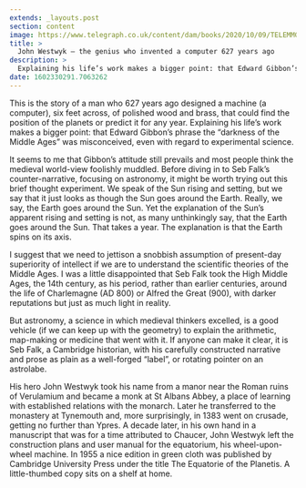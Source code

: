 ```yaml
--- 
extends: _layouts.post 
section: content 
image: https://www.telegraph.co.uk/content/dam/books/2020/10/09/TELEMMGLPICT000239955755_trans_NvBQzQNjv4Bq1qK9fS0WD7QU0EDCDdqwlutObuKGZ014Y3elOWbxHws.jpeg?impolicy=logo-overlay 
title: > 
  John Westwyk – the genius who invented a computer 627 years ago 
description: > 
  Explaining his life’s work makes a bigger point: that Edward Gibbon’s phrase the “darkness of the Middle Ages” was misconceived, even with regard to experimental science.Really, we say, the Earth goes around the Sun.Yet the explanation of the Sun’s apparent rising and setting is not, as many unthinkingly say, that the Earth goes around the Sun.I suggest that we need to jettison a snobbish assumption of present-day superiority of intellect if we are to understand the scientific theories of the Middle Ages.His hero John Westwyk took his name from a manor near the Roman ruins of Verulamium and became a monk at St Albans Abbey, a place of learning with established relations with the monarch. 
date: 1602330291.7063262 
--- 
```

This is the story of a man who 627 years ago designed a machine (a computer), six feet across, of polished wood and brass, that could find the position of the planets or predict it for any year. Explaining his life’s work makes a bigger point: that Edward Gibbon’s phrase the “darkness of the Middle Ages” was misconceived, even with regard to experimental science.

It seems to me that Gibbon’s attitude still prevails and most people think the medieval world-view foolishly muddled. Before diving in to Seb Falk’s counter-narrative, focusing on astronomy, it might be worth trying out this brief thought experiment. We speak of the Sun rising and setting, but we say that it just looks as though the Sun goes around the Earth. Really, we say, the Earth goes around the Sun. Yet the explanation of the Sun’s apparent rising and setting is not, as many unthinkingly say, that the Earth goes around the Sun. That takes a year. The explanation is that the Earth spins on its axis.

I suggest that we need to jettison a snobbish assumption of present-day superiority of intellect if we are to understand the scientific theories of the Middle Ages. I was a little disappointed that Seb Falk took the High Middle Ages, the 14th century, as his period, rather than earlier centuries, around the life of Charlemagne (AD 800) or Alfred the Great (900), with darker reputations but just as much light in reality.

But astronomy, a science in which medieval thinkers excelled, is a good vehicle (if we can keep up with the geometry) to explain the arithmetic, map-making or medicine that went with it. If anyone can make it clear, it is Seb Falk, a Cambridge historian, with his carefully constructed narrative and prose as plain as a well-forged “label”, or rotating pointer on an astrolabe.

His hero John Westwyk took his name from a manor near the Roman ruins of Verulamium and became a monk at St Albans Abbey, a place of learning with established relations with the monarch. Later he transferred to the monastery at Tynemouth and, more surprisingly, in 1383 went on crusade, getting no further than Ypres. A decade later, in his own hand in a manuscript that was for a time attributed to Chaucer, John Westwyk left the construction plans and user manual for the equatorium, his wheel-upon-wheel machine. In 1955 a nice edition in green cloth was published by Cambridge University Press under the title The Equatorie of the Planetis. A little-thumbed copy sits on a shelf at home.